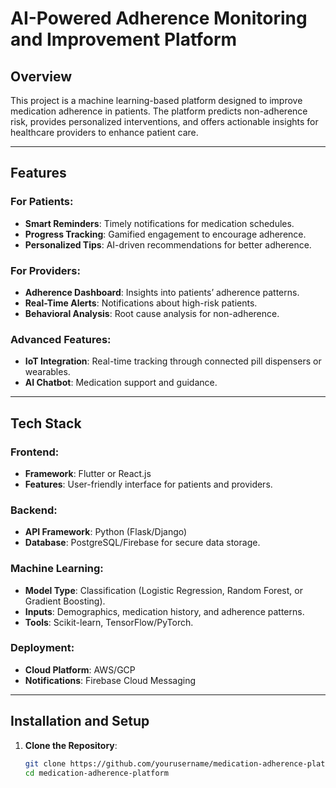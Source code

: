 
# AI-Powered Adherence Monitoring and Improvement Platform

## Overview
This project is a machine learning-based platform designed to improve medication adherence in patients. The platform predicts non-adherence risk, provides personalized interventions, and offers actionable insights for healthcare providers to enhance patient care.

---

## Features
### For Patients:
- **Smart Reminders**: Timely notifications for medication schedules.
- **Progress Tracking**: Gamified engagement to encourage adherence.
- **Personalized Tips**: AI-driven recommendations for better adherence.

### For Providers:
- **Adherence Dashboard**: Insights into patients’ adherence patterns.
- **Real-Time Alerts**: Notifications about high-risk patients.
- **Behavioral Analysis**: Root cause analysis for non-adherence.

### Advanced Features:
- **IoT Integration**: Real-time tracking through connected pill dispensers or wearables.
- **AI Chatbot**: Medication support and guidance.

---

## Tech Stack
### Frontend:
- **Framework**: Flutter or React.js
- **Features**: User-friendly interface for patients and providers.

### Backend:
- **API Framework**: Python (Flask/Django)
- **Database**: PostgreSQL/Firebase for secure data storage.

### Machine Learning:
- **Model Type**: Classification (Logistic Regression, Random Forest, or Gradient Boosting).
- **Inputs**: Demographics, medication history, and adherence patterns.
- **Tools**: Scikit-learn, TensorFlow/PyTorch.

### Deployment:
- **Cloud Platform**: AWS/GCP
- **Notifications**: Firebase Cloud Messaging

---

## Installation and Setup
1. **Clone the Repository**:
   ```bash
   git clone https://github.com/yourusername/medication-adherence-platform.git
   cd medication-adherence-platform
